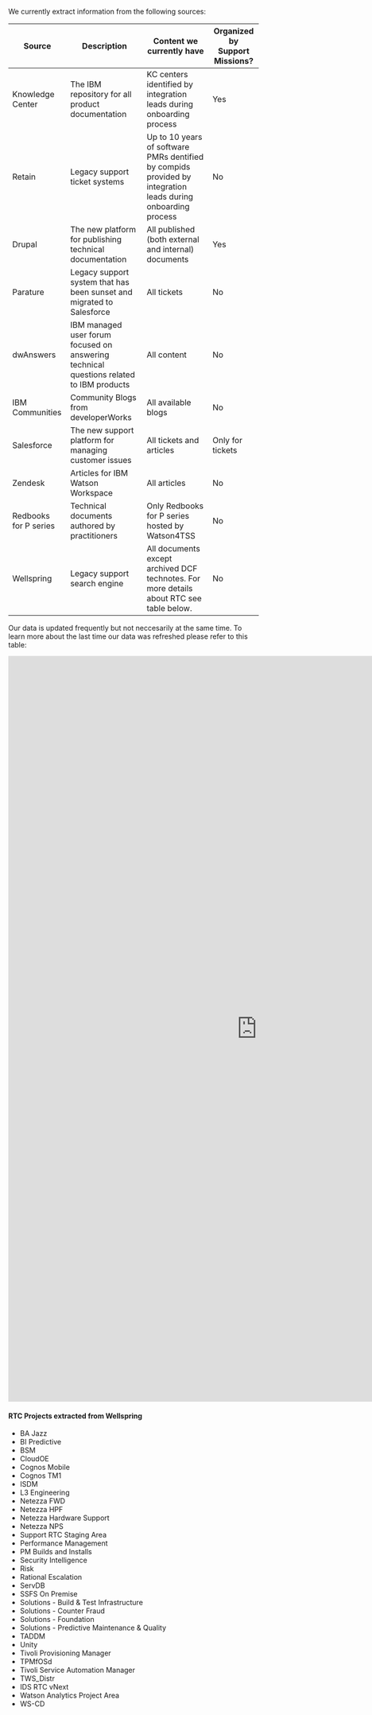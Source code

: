 We currently extract information from the following sources:

| Source        | Description           | Content we currently have  | Organized by Support Missions? |
| ------------- |-------------| -----|-----|
|	Knowledge Center | The IBM repository for all product documentation | KC centers identified by integration leads during onboarding process | Yes |
|	Retain | Legacy support ticket systems | Up to 10 years of software PMRs dentified by compids provided by integration leads during onboarding process | No |
|	Drupal | The new platform for publishing technical documentation | All published (both external and internal) documents | Yes |
| Parature |  Legacy support system that has been sunset and migrated to Salesforce | All tickets | No |
|	dwAnswers | IBM managed user forum focused on answering technical questions related to IBM products | All content | No |
|	IBM Communities| Community Blogs from developerWorks | All available blogs| No|
|	Salesforce| The new support platform for managing customer issues | All tickets and articles | Only for tickets |
|	Zendesk | Articles for IBM Watson Workspace | All articles | No |
|	Redbooks for P series | Technical documents authored by practitioners | Only Redbooks for P series hosted by Watson4TSS | No |
| Wellspring | Legacy support search engine | All documents except archived DCF technotes. For more details about RTC see table below. | No | 


Our data is updated frequently but not neccesarily at the same time. To learn more about the last time our data was refreshed please refer to this table:

<iframe src="https://dataplatform.cloud.ibm.com/dashboards/f9056f16-2db2-4ff4-97eb-45913aeb48b4/view/1d18a20c07b3399152e8d4e407cd7d042f63765bb4bb830784827b490a342497a83a1197c82919538f150160fbef4458c9" width="1000" height="1500" frameborder="0" allowfullscreen webkitallowfullscreen msallowfullscreen></iframe>

#### RTC Projects extracted from Wellspring

- BA Jazz
- BI Predictive
- BSM
- CloudOE
- Cognos Mobile
- Cognos TM1
- ISDM
- L3 Engineering
- Netezza FWD
- Netezza HPF
- Netezza Hardware Support
- Netezza NPS
- Support RTC Staging Area
- Performance Management
- PM Builds and Installs
- Security Intelligence
- Risk
- Rational Escalation
- ServDB
- SSFS On Premise
- Solutions - Build & Test Infrastructure
- Solutions - Counter Fraud
- Solutions - Foundation
- Solutions - Predictive Maintenance & Quality
- TADDM
- Unity
- Tivoli Provisioning Manager
- TPMfOSd
- Tivoli Service Automation Manager
- TWS_Distr
- IDS RTC vNext
- Watson Analytics Project Area
- WS-CD 
